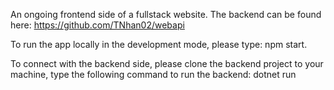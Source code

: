 An ongoing frontend side of a fullstack website. The backend can be found here: https://github.com/TNhan02/webapi

To run the app locally in the development mode, please type: npm start.

To connect with the backend side, please clone the backend project to your machine, type the following command to run the backend: dotnet run
